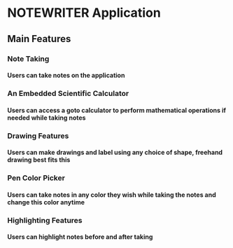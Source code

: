 # NOTEWRITER Application

## Main Features

### Note Taking
#### Users can take notes on the application

### An Embedded Scientific Calculator
#### Users can access a goto calculator to perform mathematical operations if needed while taking notes

### Drawing Features
#### Users can make drawings and label using any choice of shape, freehand drawing best fits this

### Pen Color Picker
#### Users can take notes in any color they wish while taking the notes and change this color anytime

### Highlighting Features
#### Users can highlight notes before and after taking